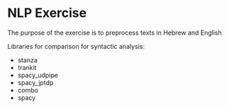 # NLP Exercise

The purpose of the exercise is to preprocess texts in Hebrew and English

Libraries for comparison for syntactic analysis:
- stanza
- trankit
- spacy_udpipe
- spacy_jptdp
- combo
- spacy
